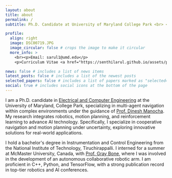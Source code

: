 ```yaml
---
layout: about
title: about
permalink: /
subtitle: Ph.D. Candidate at University of Maryland College Park <br> <b>Robotics | Motion Planning | Planning under Uncertainty | Reinforcement Learning </b> <br><br>

profile: 
  align: right 
  image: DSC00719.JPG
  image_circular: false # crops the image to make it circular
  more_info: >
    <br><p>Email: sarul1@umd.edu</p>
    <p>Curriculum Vitae <a href="https://senthilarul.github.io/assets/pdf/Arul_Resume_Sept.pdf">(link)</a> </p>

news: false # includes a list of news items
latest_posts: false # includes a list of the newest posts
selected_papers: false # includes a list of papers marked as "selected={true}"
social: true # includes social icons at the bottom of the page
---
```

I am a Ph.D. candidate in <a href="https://ece.umd.edu">Electrical and Computer Engineering</a> at the University of Maryland, College Park, specializing in multi-agent navigation within complex environments under the guidance of <a href="https://scholar.google.com/citations?user=X08l_4IAAAAJ&hl=en">Prof. Dinesh Manocha</a>. My research integrates robotics, motion planning, and reinforcement learning to advance AI technology. Specifically, I specialize in cooperative navigation and motion planning under uncertainty, exploring innovative solutions for real-world applications.

I hold a bachelor's degree in Instrumentation and Control Engineering from the National Institute of Technology, Tiruchirappalli. I interned for a summer at McMaster University, Canada, with <a href="https://robotics.mcmaster.ca">Prof. Gray Bone</a>, where I was involved in the development of an autonomous collaborative robotic arm. I am proficient in C++, Python, and TensorFlow, with a strong publication record in top-tier robotics and AI conferences.
